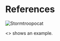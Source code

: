 # References

![Stormtroopocat](https://octodex.github.com/images/stormtroopocat.jpg "The Stormtroopocat")

<<the-stormtroopocat>> shows an example.
